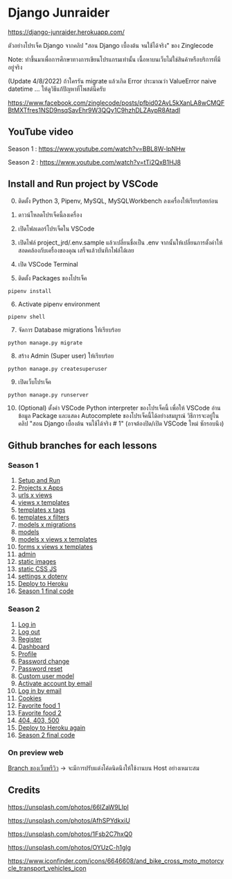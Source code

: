 # Django Junraider

https://django-junraider.herokuapp.com/

ตัวอย่างโปรเจ็ค Django จากคลิป "สอน Django เบื้องต้น จนใช้ได้จริง" ของ Zinglecode

Note: ทำขึ้นมาเพื่อการศึกษาทางการเขียนโปรแกรมเท่านั้น เนื้อหาบนเว็บไม่ใช่สินค้าหรือบริการที่มีอยู่จริง

(Update 4/8/2022) ถ้าใครรัน migrate แล้วเกิด Error ประมาณว่า ValueError naive datetime ... ให้ดูวิธีแก้ปัญหาที่โพสต์นี้ครับ

https://www.facebook.com/zinglecode/posts/pfbid02AvL5kXanLA8wCMQFBtMXTfres1NSD9nsqSavEhr9W3QQy1C9hzhDLZAypR8Atadl


## YouTube video

Season 1 : https://www.youtube.com/watch?v=BBL8W-lpNHw

Season 2 : https://www.youtube.com/watch?v=tTi2QxB1HJ8


## Install and Run project by VSCode

0. ติดตั้ง Python 3, Pipenv, MySQL, MySQLWorkbench ลงเครื่องให้เรียบร้อยก่อน

1. ดาวน์โหลดโปรเจ็คนี้ลงเครื่อง

2. เปิดโฟลเดอร์โปรเจ็คใน VSCode

3. เปิดไฟล์ project_jrd/.env.sample แล้วเปลี่ยนชื่อเป็น .env จากนั้นให้เปลี่ยนการตั้งค่าให้สอดคล้องกับเครื่องของคุณ เสร็จแล้วบันทึกไฟล์ได้เลย

4. เปิด VSCode Terminal

5. ติดตั้ง Packages ของโปรเจ็ค

```
pipenv install
```

6. Activate pipenv environment

```
pipenv shell
```

7. จัดการ Database migrations ให้เรียบร้อย

```
python manage.py migrate
```

8. สร้าง Admin (Super user) ให้เรียบร้อย

```
python manage.py createsuperuser
```

9. เปิดเว็บโปรเจ็ค

```
python manage.py runserver
```

10. (Optional) ตั้งค่า VSCode Python interpreter ของโปรเจ็คนี้ เพื่อให้ VSCode อ่านข้อมูล Package และแสดง Autocomplete ของโปรเจ็คนี้ได้อย่างสมบูรณ์ วิธีการจะอยู่ในคลิป "สอน Django เบื้องต้น จนใช้ได้จริง # 1" (อาจต้องปิด/เปิด VSCode ใหม่ ซักรอบนึง)


## Github branches for each lessons

### Season 1

1. [Setup and Run](https://github.com/potchangelo/django-junraider/tree/01-setup)
2. [Projects x Apps](https://github.com/potchangelo/django-junraider/tree/02-project-apps)
3. [urls x views](https://github.com/potchangelo/django-junraider/tree/03-urls-views)
4. [views x templates](https://github.com/potchangelo/django-junraider/tree/04-views-templates)
5. [templates x tags](https://github.com/potchangelo/django-junraider/tree/05-templates-tags)
6. [templates x filters](https://github.com/potchangelo/django-junraider/tree/06-templates-filters)
7. [models x migrations](https://github.com/potchangelo/django-junraider/tree/07-models-migrations)
8. [models](https://github.com/potchangelo/django-junraider/tree/08-models)
9. [models x views x templates](https://github.com/potchangelo/django-junraider/tree/09-models-views-templates)
10. [forms x views x templates](https://github.com/potchangelo/django-junraider/tree/10-forms-views-templates)
11. [admin](https://github.com/potchangelo/django-junraider/tree/11-admin)
12. [static images](https://github.com/potchangelo/django-junraider/tree/12-static-images)
13. [static CSS JS](https://github.com/potchangelo/django-junraider/tree/13-static-css-js)
14. [settings x dotenv](https://github.com/potchangelo/django-junraider/tree/14-settings-dotenv)
15. [Deploy to Heroku](https://github.com/potchangelo/django-junraider/tree/15-deploy-heroku)
16. [Season 1 final code](https://github.com/potchangelo/django-junraider/tree/season-1)

### Season 2

1. [Log in](https://github.com/potchangelo/django-junraider/tree/16-login)
2. [Log out](https://github.com/potchangelo/django-junraider/tree/17-logout)
3. [Register](https://github.com/potchangelo/django-junraider/tree/18-register)
4. [Dashboard](https://github.com/potchangelo/django-junraider/tree/19-dashboard)
5. [Profile](https://github.com/potchangelo/django-junraider/tree/20-profile)
6. [Password change](https://github.com/potchangelo/django-junraider/tree/21-password-change)
7. [Password reset](https://github.com/potchangelo/django-junraider/tree/22-password-reset)
8. [Custom user model](https://github.com/potchangelo/django-junraider/tree/23-custom-user-model)
9. [Activate account by email](https://github.com/potchangelo/django-junraider/tree/24-activate-account-by-email)
10. [Log in by email](https://github.com/potchangelo/django-junraider/tree/25-login-by-email)
11. [Cookies](https://github.com/potchangelo/django-junraider/tree/26-cookies)
12. [Favorite food 1](https://github.com/potchangelo/django-junraider/tree/27-favorite-food-1)
13. [Favorite food 2](https://github.com/potchangelo/django-junraider/tree/28-favorite-food-2)
14. [404, 403, 500](https://github.com/potchangelo/django-junraider/tree/29-404-403-500)
15. [Deploy to Heroku again](https://github.com/potchangelo/django-junraider/tree/30-deploy-heroku-2)
16. [Season 2 final code](https://github.com/potchangelo/django-junraider/tree/season-2)

### On preview web

[Branch ของเว็บพรีวิว](https://github.com/potchangelo/django-junraider/tree/preview) -> จะมีการปรับแต่งโค้ดนิดนึงให้ใช้งานบน Host อย่างเหมาะสม


## Credits

https://unsplash.com/photos/66IZaW9LIpI

https://unsplash.com/photos/AfhSPYdkxiU

https://unsplash.com/photos/1Fsb2C7hxQ0

https://unsplash.com/photos/OYUzC-h1glg

https://www.iconfinder.com/icons/6646608/and_bike_cross_moto_motorcycle_transport_vehicles_icon

